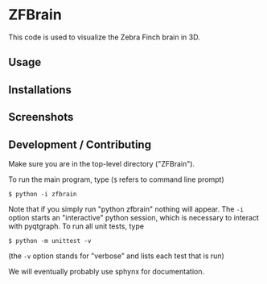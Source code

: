 # ZFBrain

This code is used to visualize the Zebra Finch brain in 3D.

## Usage

## Installations

## Screenshots

## Development / Contributing

Make sure you are in the top-level directory ("ZFBrain"). 

To run the main program, type (`$` refers to command line prompt)

`$ python -i zfbrain`

Note that if you simply run "python zfbrain" nothing will appear. The `-i` option starts an "interactive" python session, which is necessary to interact with pyqtgraph. To run all unit tests, type

`$ python -m unittest -v`

(the `-v` option stands for "verbose" and lists each test that is run)

We will eventually probably use sphynx for documentation. 
